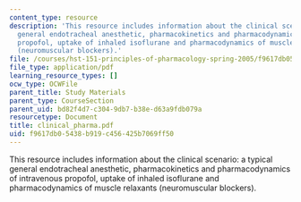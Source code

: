 ```yaml
---
content_type: resource
description: 'This resource includes information about the clinical scenario: a typical
  general endotracheal anesthetic, pharmacokinetics and pharmacodynamics of intravenous
  propofol, uptake of inhaled isoflurane and pharmacodynamics of muscle relaxants
  (neuromuscular blockers).'
file: /courses/hst-151-principles-of-pharmacology-spring-2005/f9617db05438b919c456425b7069ff50_clinical_pharma.pdf
file_type: application/pdf
learning_resource_types: []
ocw_type: OCWFile
parent_title: Study Materials
parent_type: CourseSection
parent_uid: bd82f4d7-c304-9db7-b38e-d63a9fdb079a
resourcetype: Document
title: clinical_pharma.pdf
uid: f9617db0-5438-b919-c456-425b7069ff50
---
```

This resource includes information about the clinical scenario: a typical general endotracheal anesthetic, pharmacokinetics and pharmacodynamics of intravenous propofol, uptake of inhaled isoflurane and pharmacodynamics of muscle relaxants (neuromuscular blockers).

